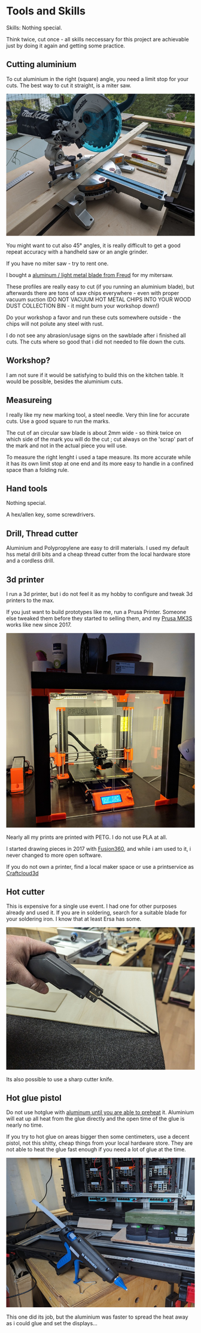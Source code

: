 # Tools and Skills

Skills: Nothing special.  

Think twice, cut once - all skills neccessary for this project are achievable
just by doing it again and getting some practice. 

## Cutting aluminium

To cut aluminium in the right (square) angle, you need a limit stop for your cuts.
The best way to cut it straight, is a miter saw.

![miter saw](pics/mitersaw_sm.jpg)

You might want to cut also 45° angles, it is really difficult to get a good
repeat accuracy with a handheld saw or an angle grinder. 

If you have no miter saw - try to rent one.

I bought a [aluminum / light metal blade from
Freud](https://www.sautershop.de/kreissaegeblatt-hm-190-x-2.5/1.6-x-20-mm-z-56-fr-fr13a001h)
for my mitersaw.

These profiles are really easy to cut (if you running an aluminium blade), but
afterwards there are tons of saw chips everywhere - even with proper vacuum
suction (DO NOT VACUUM HOT METAL CHIPS INTO YOUR WOOD DUST COLLECTION BIN - it
might burn your workshop down!)

Do your workshop a favor and run these cuts somewhere outside - the chips will not
polute any steel with rust.

I do not see any abrasion/usage signs on the sawblade after i finished all cuts.
The cuts where so good that i did not needed to file down the cuts.

## Workshop?

I am not sure if it would be satisfying to build this on the kitchen table. 
It would be possible, besides the aluminium cuts.

## Measureing

I really like my new marking tool, a steel needle. Very thin line for accurate cuts.
Use a good square to run the marks.

The cut of an circular saw blade is about 2mm wide - so think twice on which
side of the mark you will do the cut ; cut always on the 'scrap' part of the
mark and not in the actual piece you will use.

To measure the right lenght i used a tape measure. Its more accurate while it has
its own limit stop at one end and its more easy to handle in a confined space
than a folding rule. 

## Hand tools

Nothing special. 

A hex/allen key, some screwdrivers.

## Drill, Thread cutter

Aluminium and Polypropylene are easy to drill materials. I used my default hss
metal drill bits and a cheap thread cutter from the local hardware store and a
cordless drill.

## 3d printer

I run a 3d printer, but i do not feel it as my hobby to configure and tweak 3d
printers to the max.

If you just want to build prototypes like me, run a Prusa Printer.  Someone
else tweaked them before they started to selling them, and my [Prusa
MK3S](https://www.prusa3d.com/de/kategorie/original-prusa-i3-mk3s/) works like
new since 2017.

![Prusa MK3S](pics/prusaprinter_sm.png)

Nearly all my prints are printed with PETG. I do not use PLA at all.

I started drawing pieces in 2017 with
[Fusion360](https://www.autodesk.de/products/fusion-360/overview), and while i
am used to it, i never changed to more open software. 

If you do not own a printer, find a local maker space or use a printservice as
[Craftcloud3d](https://craftcloud3d.com)

## Hot cutter

This is expensive for a single use event. I had one for other purposes already
and used it.  If you are in soldering, search for a suitable blade for your
soldering iron. I know that at least Ersa has some.

![foam1](pics/foam1_sm.jpg)

Its also possible to use a sharp cutter knife.

## Hot glue pistol

Do not use hotglue with [aluminum until you are able to
preheat](frame-box-connection.md#glue) it.  Aluminium will eat up all heat from
the glue directly and the open time of the glue is nearly no time. 

If you try to hot glue on areas bigger then some centimeters, use a decent
pistol, not this shitty, cheap things from your local hardware store. They are not
able to heat the glue fast enough if you need a lot of glue at the time.

![hotglue pistol](pics/hotglue-pistol_sm.png)

This one did its job, but the aluminium was faster to spread the heat away as i
could glue and set the displays...
